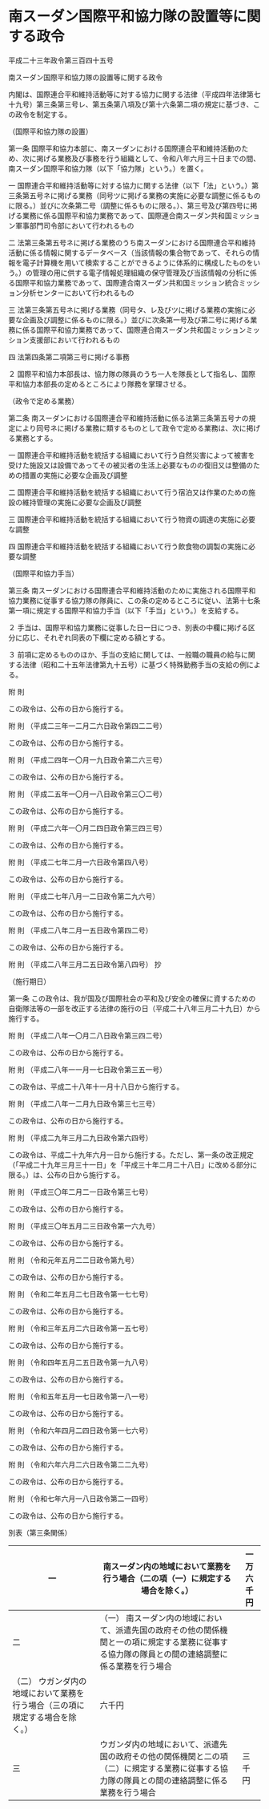# 南スーダン国際平和協力隊の設置等に関する政令

平成二十三年政令第三百四十五号

南スーダン国際平和協力隊の設置等に関する政令

内閣は、国際連合平和維持活動等に対する協力に関する法律（平成四年法律第七十九号）第三条第三号レ、第五条第八項及び第十六条第二項の規定に基づき、この政令を制定する。

（国際平和協力隊の設置）

第一条 国際平和協力本部に、南スーダンにおける国際連合平和維持活動のため、次に掲げる業務及び事務を行う組織として、令和八年六月三十日までの間、南スーダン国際平和協力隊（以下「協力隊」という。）を置く。

一 国際連合平和維持活動等に対する協力に関する法律（以下「法」という。）第三条第五号ネに掲げる業務（同号ツに掲げる業務の実施に必要な調整に係るものに限る。）並びに次条第二号（調整に係るものに限る。）、第三号及び第四号に掲げる業務に係る国際平和協力業務であって、国際連合南スーダン共和国ミッション軍事部門司令部において行われるもの

二 法第三条第五号ネに掲げる業務のうち南スーダンにおける国際連合平和維持活動に係る情報に関するデータベース（当該情報の集合物であって、それらの情報を電子計算機を用いて検索することができるように体系的に構成したものをいう。）の管理の用に供する電子情報処理組織の保守管理及び当該情報の分析に係る国際平和協力業務であって、国際連合南スーダン共和国ミッション統合ミッション分析センターにおいて行われるもの

三 法第三条第五号ネに掲げる業務（同号タ、レ及びツに掲げる業務の実施に必要な企画及び調整に係るものに限る。）並びに次条第一号及び第二号に掲げる業務に係る国際平和協力業務であって、国際連合南スーダン共和国ミッションミッション支援部において行われるもの

四 法第四条第二項第三号に掲げる事務

２ 国際平和協力本部長は、協力隊の隊員のうち一人を隊長として指名し、国際平和協力本部長の定めるところにより隊務を掌理させる。

（政令で定める業務）

第二条 南スーダンにおける国際連合平和維持活動に係る法第三条第五号ナの規定により同号ネに掲げる業務に類するものとして政令で定める業務は、次に掲げる業務とする。

一 国際連合平和維持活動を統括する組織において行う自然災害によって被害を受けた施設又は設備であってその被災者の生活上必要なものの復旧又は整備のための措置の実施に必要な企画及び調整

二 国際連合平和維持活動を統括する組織において行う宿泊又は作業のための施設の維持管理の実施に必要な企画及び調整

三 国際連合平和維持活動を統括する組織において行う物資の調達の実施に必要な調整

四 国際連合平和維持活動を統括する組織において行う飲食物の調製の実施に必要な調整

（国際平和協力手当）

第三条 南スーダンにおける国際連合平和維持活動のために実施される国際平和協力業務に従事する協力隊の隊員に、この条の定めるところに従い、法第十七条第一項に規定する国際平和協力手当（以下「手当」という。）を支給する。

２ 手当は、国際平和協力業務に従事した日一日につき、別表の中欄に掲げる区分に応じ、それぞれ同表の下欄に定める額とする。

３ 前項に定めるもののほか、手当の支給に関しては、一般職の職員の給与に関する法律（昭和二十五年法律第九十五号）に基づく特殊勤務手当の支給の例による。

附 則

この政令は、公布の日から施行する。

附 則 （平成二三年一二月二六日政令第四二二号）

この政令は、公布の日から施行する。

附 則 （平成二四年一〇月一九日政令第二六三号）

この政令は、公布の日から施行する。

附 則 （平成二五年一〇月一八日政令第三〇二号）

この政令は、公布の日から施行する。

附 則 （平成二六年一〇月二四日政令第三四三号）

この政令は、公布の日から施行する。

附 則 （平成二七年二月一六日政令第四八号）

この政令は、公布の日から施行する。

附 則 （平成二七年八月一二日政令第二九六号）

この政令は、公布の日から施行する。

附 則 （平成二八年二月一五日政令第四二号）

この政令は、公布の日から施行する。

附 則 （平成二八年三月二五日政令第八四号） 抄

（施行期日）

第一条 この政令は、我が国及び国際社会の平和及び安全の確保に資するための自衛隊法等の一部を改正する法律の施行の日（平成二十八年三月二十九日）から施行する。

附 則 （平成二八年一〇月二八日政令第三四二号）

この政令は、公布の日から施行する。

附 則 （平成二八年一一月一七日政令第三五一号）

この政令は、平成二十八年十一月十八日から施行する。

附 則 （平成二八年一二月九日政令第三七三号）

この政令は、公布の日から施行する。

附 則 （平成二九年三月二九日政令第六四号）

この政令は、平成二十九年六月一日から施行する。ただし、第一条の改正規定（「平成二十九年三月三十一日」を「平成三十年二月二十八日」に改める部分に限る。）は、公布の日から施行する。

附 則 （平成三〇年二月二一日政令第三七号）

この政令は、公布の日から施行する。

附 則 （平成三〇年五月二三日政令第一六九号）

この政令は、公布の日から施行する。

附 則 （令和元年五月二二日政令第九号）

この政令は、公布の日から施行する。

附 則 （令和二年五月二七日政令第一七七号）

この政令は、公布の日から施行する。

附 則 （令和三年五月二六日政令第一五七号）

この政令は、公布の日から施行する。

附 則 （令和四年五月二五日政令第一九八号）

この政令は、公布の日から施行する。

附 則 （令和五年五月一七日政令第一八一号）

この政令は、公布の日から施行する。

附 則 （令和六年四月二四日政令第一七六号）

この政令は、公布の日から施行する。

附 則 （令和六年六月二六日政令第二二九号）

この政令は、公布の日から施行する。

附 則 （令和七年六月一八日政令第二一四号）

この政令は、公布の日から施行する。

別表（第三条関係）

一 | 南スーダン内の地域において業務を行う場合（二の項（一）に規定する場合を除く。） | 一万六千円  
---|---|---  
二 |  （一） 南スーダン内の地域において、派遣先国の政府その他の関係機関と一の項に規定する業務に従事する協力隊の隊員との間の連絡調整に係る業務を行う場合  
（二） ウガンダ内の地域において業務を行う場合（三の項に規定する場合を除く。） | 六千円  
三 | ウガンダ内の地域において、派遣先国の政府その他の関係機関と二の項（二）に規定する業務に従事する協力隊の隊員との間の連絡調整に係る業務を行う場合 | 三千円
